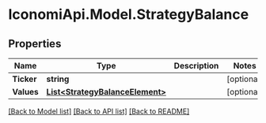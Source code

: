 # IconomiApi.Model.StrategyBalance
## Properties

Name | Type | Description | Notes
------------ | ------------- | ------------- | -------------
**Ticker** | **string** |  | [optional] 
**Values** | [**List&lt;StrategyBalanceElement&gt;**](StrategyBalanceElement.md) |  | [optional] 

[[Back to Model list]](../README.md#documentation-for-models) [[Back to API list]](../README.md#documentation-for-api-endpoints) [[Back to README]](../README.md)

